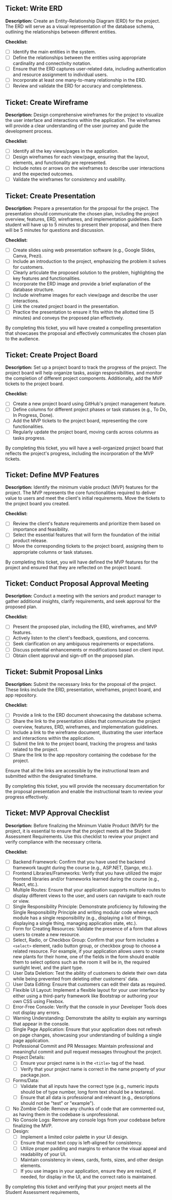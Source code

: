 ## Ticket: Write ERD

**Description:**
Create an Entity-Relationship Diagram (ERD) for the project. The ERD will serve as a visual representation of the database schema, outlining the relationships between different entities.

**Checklist:**
- [ ] Identify the main entities in the system.
- [ ] Define the relationships between the entities using appropriate cardinality and connectivity notation.
- [ ] Ensure that the ERD captures user-related data, including authentication and resource assignment to individual users.
- [ ] Incorporate at least one many-to-many relationship in the ERD.
- [ ] Review and validate the ERD for accuracy and completeness.

## Ticket: Create Wireframe

**Description:**
Design comprehensive wireframes for the project to visualize the user interface and interactions within the application. The wireframes will provide a clear understanding of the user journey and guide the development process.

**Checklist:**
- [ ] Identify all the key views/pages in the application.
- [ ] Design wireframes for each view/page, ensuring that the layout, elements, and functionality are represented.
- [ ] Include notes or arrows on the wireframes to describe user interactions and the expected outcomes.
- [ ] Validate the wireframes for consistency and usability.

## Ticket: Create Presentation

**Description:**
Prepare a presentation for the proposal for the project. The presentation should communicate the chosen plan, including the project overview, features, ERD, wireframes, and implementation guidelines. Each student will have up to 5 minutes to present their proposal, and then there will be 5 minutes for questions and discussion.

**Checklist:**
- [ ] Create slides using web presentation software (e.g., Google Slides, Canva, Prezi).
- [ ] Include an introduction to the project, emphasizing the problem it solves for customers.
- [ ] Clearly articulate the proposed solution to the problem, highlighting the key features and functionalities.
- [ ] Incorporate the ERD image and provide a brief explanation of the database structure.
- [ ] Include wireframe images for each view/page and describe the user interactions.
- [ ] Link the created project board in the presentation.
- [ ] Practice the presentation to ensure it fits within the allotted time (5 minutes) and conveys the proposed plan effectively.

By completing this ticket, you will have created a compelling presentation that showcases the proposal and effectively communicates the chosen plan to the audience.

## Ticket: Create Project Board

**Description:**
Set up a project board to track the progress of the project. The project board will help organize tasks, assign responsibilities, and monitor the completion of different project components. Additionally, add the MVP tickets to the project board.

**Checklist:**
- [ ] Create a new project board using GitHub's project management feature.
- [ ] Define columns for different project phases or task statuses (e.g., To Do, In Progress, Done).
- [ ] Add the MVP tickets to the project board, representing the core functionalities.
- [ ] Regularly update the project board, moving cards across columns as tasks progress.

By completing this ticket, you will have a well-organized project board that reflects the project's progress, including the incorporation of the MVP tickets.

## Ticket: Define MVP Features

**Description:**
Identify the minimum viable product (MVP) features for the project. The MVP represents the core functionalities required to deliver value to users and meet the client's initial requirements. Move the tickets to the project board you created.

**Checklist:**
- [ ] Review the client's feature requirements and prioritize them based on importance and feasibility.
- [ ] Select the essential features that will form the foundation of the initial product release.
- [ ] Move the corresponding tickets to the project board, assigning them to appropriate columns or task statuses.

By completing this ticket, you will have defined the MVP features for the project and ensured that they are reflected on the project board.

## Ticket: Conduct Proposal Approval Meeting

**Description:**
Conduct a meeting with the seniors and product manager to gather additional insights, clarify requirements, and seek approval for the proposed plan.

**Checklist:**
- [ ] Present the proposed plan, including the ERD, wireframes, and MVP features.
- [ ] Actively listen to the client's feedback, questions, and concerns.
- [ ] Seek clarification on any ambiguous requirements or expectations.
- [ ] Discuss potential enhancements or modifications based on client input.
- [ ] Obtain client approval and sign-off on the proposed plan.

## Ticket: Submit Proposal Links

**Description:**
Submit the necessary links for the proposal of the project. These links include the ERD, presentation, wireframes, project board, and app repository.

**Checklist:**
- [ ] Provide a link to the ERD document showcasing the database schema.
- [ ] Share the link to the presentation slides that communicate the project overview, features, ERD, wireframes, and implementation guidelines.
- [ ] Include a link to the wireframe document, illustrating the user interface and interactions within the application.
- [ ] Submit the link to the project board, tracking the progress and tasks related to the project.
- [ ] Share the link to the app repository containing the codebase for the project.

Ensure that all the links are accessible by the instructional team and submitted within the designated timeframe.

By completing this ticket, you will provide the necessary documentation for the proposal presentation and enable the instructional team to review your progress effectively.


## Ticket: MVP Approval Checklist

**Description:**
Before finalizing the Minimum Viable Product (MVP) for the project, it is essential to ensure that the project meets all the Student Assessment Requirements. Use this checklist to review your project and verify compliance with the necessary criteria.

**Checklist:**
- [ ] Backend Framework: Confirm that you have used the backend framework taught during the course (e.g., ASP.NET, Django, etc.).
- [ ] Frontend Libraries/Frameworks: Verify that you have utilized the major frontend libraries and/or frameworks learned during the course (e.g., React, etc.).
- [ ] Multiple Routes: Ensure that your application supports multiple routes to display different views to the user, and users can navigate to each route or view.
- [ ] Single Responsibility Principle: Demonstrate proficiency by following the Single Responsibility Principle and writing modular code where each module has a single responsibility (e.g., displaying a list of things, displaying a single thing, managing application state, etc.).
- [ ] Form for Creating Resources: Validate the presence of a form that allows users to create a new resource.
- [ ] Select, Radio, or Checkbox Group: Confirm that your form includes a `<select>` element, radio button group, or checkbox group to choose a related resource. For example, if your application allows users to create new plants for their home, one of the fields in the form should enable them to select options such as the room it will be in, the required sunlight level, and the plant type.
- [ ] User Data Deletion: Test the ability of customers to delete their own data while being prevented from deleting other customers' data.
- [ ] User Data Editing: Ensure that customers can edit their data as required.
- [ ] Flexible UI Layout: Implement a flexible layout for your user interface by either using a third-party framework like Bootstrap or authoring your own CSS using Flexbox.
- [ ] Error-Free Console: Verify that the console in your Developer Tools does not display any errors.
- [ ] Warning Understanding: Demonstrate the ability to explain any warnings that appear in the console.
- [ ] Single Page Application: Ensure that your application does not refresh on page changes, showcasing your understanding of building a single page application.
- [ ] Professional Commit and PR Messages: Maintain professional and meaningful commit and pull request messages throughout the project.
- [ ] Project Details:
  - [ ] Ensure your project name is in the `<title>` tag of the head.
  - [ ] Verify that your project name is correct in the name property of your package.json.
- [ ] Forms/Data:
  - [ ] Validate that all inputs have the correct type (e.g., numeric inputs should be of type number, long form text should be a textarea).
  - [ ] Ensure that all data is professional and relevant (e.g., descriptions should not be "test" or "example").
- [ ] No Zombie Code: Remove any chunks of code that are commented out, as having them in the codebase is unprofessional.
- [ ] No Console Logs: Remove any console logs from your codebase before finalizing the MVP.
- [ ] Design:
  - [ ] Implement a limited color palette in your UI design.
  - [ ] Ensure that most text copy is left-aligned for consistency.
  - [ ] Utilize proper padding and margins to enhance the visual appeal and readability of your UI.
  - [ ] Maintain consistency in views, cards, fonts, sizes, and other design elements.
  - [ ] If you use images in your application, ensure they are resized, if needed, for display in the UI, and the correct ratio is maintained.

By completing this ticket and verifying that your project meets all the Student Assessment requirements,

